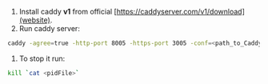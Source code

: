 1. Install caddy **v1** from official [https://caddyserver.com/v1/download](website).
1. Run caddy server:
```sh
caddy -agree=true -http-port 8005 -https-port 3005 -conf=<path_to_Caddyfile> -pidfile=<path_to_pidfile> -root=/var/tmp &
```
1. To stop it run:
```sh
kill `cat <pidFile>`
```
